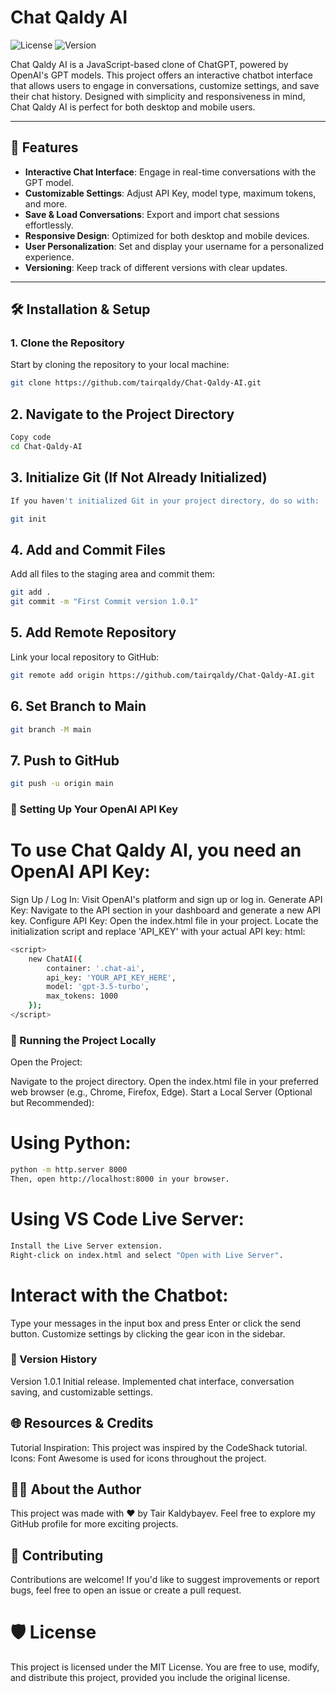 # Chat Qaldy AI

![License](https://img.shields.io/badge/License-MIT-blue.svg)
![Version](https://img.shields.io/badge/Version-1.0.1-brightgreen.svg)

Chat Qaldy AI is a JavaScript-based clone of ChatGPT, powered by OpenAI's GPT models. This project offers an interactive chatbot interface that allows users to engage in conversations, customize settings, and save their chat history. Designed with simplicity and responsiveness in mind, Chat Qaldy AI is perfect for both desktop and mobile users.

---

## 🚀 Features

- **Interactive Chat Interface**: Engage in real-time conversations with the GPT model.
- **Customizable Settings**: Adjust API Key, model type, maximum tokens, and more.
- **Save & Load Conversations**: Export and import chat sessions effortlessly.
- **Responsive Design**: Optimized for both desktop and mobile devices.
- **User Personalization**: Set and display your username for a personalized experience.
- **Versioning**: Keep track of different versions with clear updates.

---

## 🛠️ Installation & Setup

### 1. Clone the Repository

Start by cloning the repository to your local machine:

```bash
git clone https://github.com/tairqaldy/Chat-Qaldy-AI.git
```
## 2. Navigate to the Project Directory
```bash
Copy code
cd Chat-Qaldy-AI
```
## 3. Initialize Git (If Not Already Initialized)
```bash
If you haven't initialized Git in your project directory, do so with:
```
```bash
git init
```
## 4. Add and Commit Files
Add all files to the staging area and commit them:
```bash
git add .
git commit -m "First Commit version 1.0.1"
```
## 5. Add Remote Repository
Link your local repository to GitHub:
```bash
git remote add origin https://github.com/tairqaldy/Chat-Qaldy-AI.git
```
## 6. Set Branch to Main
```bash
git branch -M main
```
## 7. Push to GitHub
```bash
git push -u origin main
```
### 🔑 Setting Up Your OpenAI API Key
# To use Chat Qaldy AI, you need an OpenAI API Key:

Sign Up / Log In: Visit OpenAI's platform and sign up or log in.
Generate API Key: Navigate to the API section in your dashboard and generate a new API key.
Configure API Key:
Open the index.html file in your project.
Locate the initialization script and replace 'API_KEY' with your actual API key:
html:
```bash
<script>
    new ChatAI({
        container: '.chat-ai',
        api_key: 'YOUR_API_KEY_HERE',
        model: 'gpt-3.5-turbo',
        max_tokens: 1000
    });
</script>
```
### 🧪 Running the Project Locally
Open the Project:

Navigate to the project directory.
Open the index.html file in your preferred web browser (e.g., Chrome, Firefox, Edge).
Start a Local Server (Optional but Recommended):

# Using Python:

```bash
python -m http.server 8000
Then, open http://localhost:8000 in your browser.
```

# Using VS Code Live Server:
```bash
Install the Live Server extension.
Right-click on index.html and select "Open with Live Server".
```
# Interact with the Chatbot:

Type your messages in the input box and press Enter or click the send button.
Customize settings by clicking the gear icon in the sidebar.

### 📜 Version History
Version 1.0.1
Initial release.
Implemented chat interface, conversation saving, and customizable settings.

## 🌐 Resources & Credits
Tutorial Inspiration: This project was inspired by the CodeShack tutorial.
Icons: Font Awesome is used for icons throughout the project.

## 🧑‍💻 About the Author
This project was made with ❤️ by Tair Kaldybayev.
Feel free to explore my GitHub profile for more exciting projects.

## 🌟 Contributing
Contributions are welcome! If you'd like to suggest improvements or report bugs, feel free to open an issue or create a pull request.

# 🛡️ License
This project is licensed under the MIT License.
You are free to use, modify, and distribute this project, provided you include the original license.
